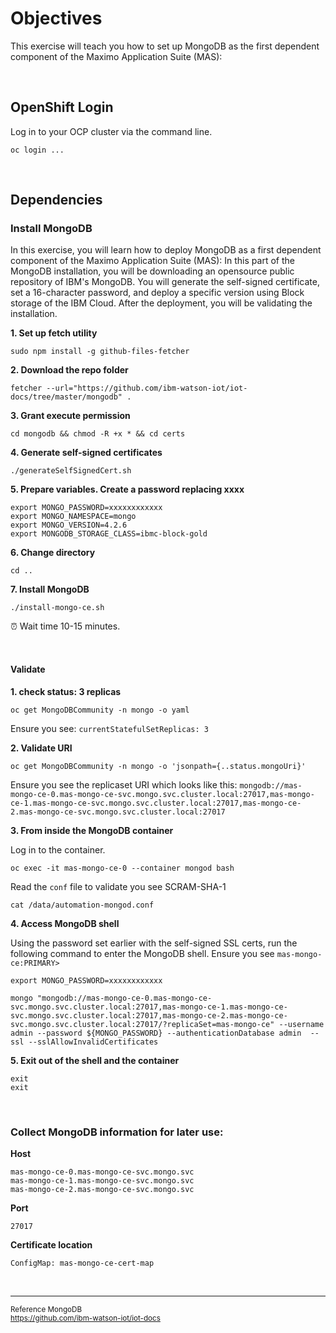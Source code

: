# Objectives
This exercise will teach you how to set up MongoDB as the first dependent component of the Maximo Application Suite (MAS):

<br>

## OpenShift Login

Log in to your OCP cluster via the command line.

```console
oc login ...
```

<br>

## Dependencies

### Install MongoDB

In this exercise, you will learn how to deploy MongoDB as a first dependent component of the Maximo Application Suite (MAS): In this part of the MongoDB installation, you will be downloading an opensource public repository of IBM's MongoDB. You will generate the self-signed certificate, set a 16-character password, and deploy a specific version using Block storage of the IBM Cloud. After the deployment, you will be validating the installation.

**1. Set up fetch utility**
```shell
sudo npm install -g github-files-fetcher
```

**2. Download the repo folder**
```shell
fetcher --url="https://github.com/ibm-watson-iot/iot-docs/tree/master/mongodb" .
```

**3. Grant execute permission**
```shell
cd mongodb && chmod -R +x * && cd certs
```

**4. Generate self-signed certificates**
```shell
./generateSelfSignedCert.sh
```

**5. Prepare variables. Create a password replacing xxxx**
```shell
export MONGO_PASSWORD=xxxxxxxxxxxx
export MONGO_NAMESPACE=mongo
export MONGO_VERSION=4.2.6
export MONGODB_STORAGE_CLASS=ibmc-block-gold
```

**6. Change directory**
```shell
cd ..
```

**7. Install MongoDB**
```shell
./install-mongo-ce.sh
```

⏰ Wait time 10-15 minutes.

<br>

#### Validate

**1. check status: 3 replicas**
```shell
oc get MongoDBCommunity -n mongo -o yaml
```
Ensure you see: `currentStatefulSetReplicas: 3`

**2. Validate URI**
```shell
oc get MongoDBCommunity -n mongo -o 'jsonpath={..status.mongoUri}'
```
Ensure you see the replicaset URI which looks like this: `mongodb://mas-mongo-ce-0.mas-mongo-ce-svc.mongo.svc.cluster.local:27017,mas-mongo-ce-1.mas-mongo-ce-svc.mongo.svc.cluster.local:27017,mas-mongo-ce-2.mas-mongo-ce-svc.mongo.svc.cluster.local:27017`

**3. From inside the MongoDB container**

Log in to the container.
```shell
oc exec -it mas-mongo-ce-0 --container mongod bash
```
Read the `conf` file to validate you see SCRAM-SHA-1
```shell
cat /data/automation-mongod.conf
```

**4. Access MongoDB shell**

Using the password set earlier with the self-signed SSL certs, run the following command to enter the MongoDB shell. Ensure you see `mas-mongo-ce:PRIMARY>`
```console
export MONGO_PASSWORD=xxxxxxxxxxxx
```
```console
mongo "mongodb://mas-mongo-ce-0.mas-mongo-ce-svc.mongo.svc.cluster.local:27017,mas-mongo-ce-1.mas-mongo-ce-svc.mongo.svc.cluster.local:27017,mas-mongo-ce-2.mas-mongo-ce-svc.mongo.svc.cluster.local:27017/?replicaSet=mas-mongo-ce" --username admin --password ${MONGO_PASSWORD} --authenticationDatabase admin  --ssl --sslAllowInvalidCertificates
```

**5. Exit out of the shell and the container**

```shell
exit
exit
```

<br>

### Collect MongoDB information for later use:
**Host**
```console
mas-mongo-ce-0.mas-mongo-ce-svc.mongo.svc
mas-mongo-ce-1.mas-mongo-ce-svc.mongo.svc
mas-mongo-ce-2.mas-mongo-ce-svc.mongo.svc
```
**Port**
```console
27017
```
**Certificate location**
```console
ConfigMap: mas-mongo-ce-cert-map
```

<br>

---

<sub>Reference MongoDB</sub><br>
<sub>https://github.com/ibm-watson-iot/iot-docs</sub>
